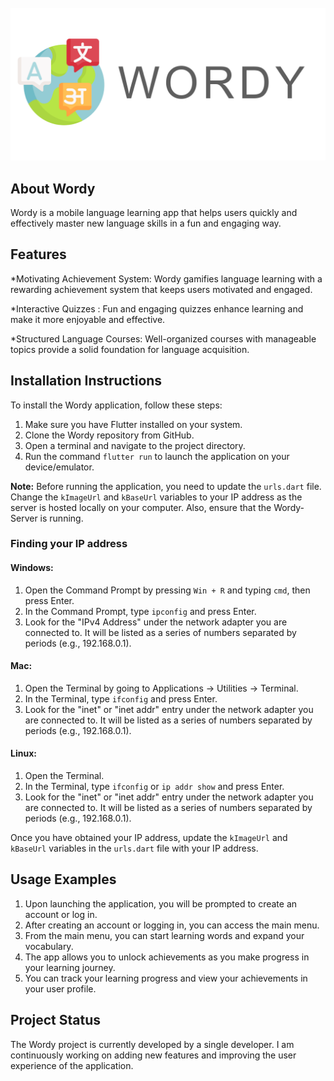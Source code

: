 <!-- PROJECT LOGO -->
<br />
<div align="center">
  <a href="https://github.com/othneildrew/Best-README-Template">
    <img src="assets/logo.png" alt="Logo">
  </a>

</div>

## About Wordy
Wordy is a mobile language learning app that helps users quickly and effectively master new language skills in a fun and engaging way.
## Features
*Motivating Achievement System: Wordy gamifies language learning with a rewarding achievement system that keeps users motivated and engaged.

*Interactive Quizzes : Fun and engaging quizzes enhance learning and make it more enjoyable and effective.

*Structured Language Courses: Well-organized courses with manageable topics provide a solid foundation for language acquisition.
## Installation Instructions

To install the Wordy application, follow these steps:

1. Make sure you have Flutter installed on your system.
2. Clone the Wordy repository from GitHub.
3. Open a terminal and navigate to the project directory.
4. Run the command `flutter run` to launch the application on your device/emulator.

**Note:** Before running the application, you need to update the `urls.dart` file. Change the `kImageUrl` and `kBaseUrl` variables to your IP address as the server is hosted locally on your computer. Also, ensure that the Wordy-Server is running.

### Finding your IP address

#### Windows:

1. Open the Command Prompt by pressing `Win + R` and typing `cmd`, then press Enter.
2. In the Command Prompt, type `ipconfig` and press Enter.
3. Look for the "IPv4 Address" under the network adapter you are connected to. It will be listed as a series of numbers separated by periods (e.g., 192.168.0.1).

#### Mac:

1. Open the Terminal by going to Applications -> Utilities -> Terminal.
2. In the Terminal, type `ifconfig` and press Enter.
3. Look for the "inet" or "inet addr" entry under the network adapter you are connected to. It will be listed as a series of numbers separated by periods (e.g., 192.168.0.1).

#### Linux:

1. Open the Terminal.
2. In the Terminal, type `ifconfig` or `ip addr show` and press Enter.
3. Look for the "inet" or "inet addr" entry under the network adapter you are connected to. It will be listed as a series of numbers separated by periods (e.g., 192.168.0.1).

Once you have obtained your IP address, update the `kImageUrl` and `kBaseUrl` variables in the `urls.dart` file with your IP address.

## Usage Examples

1. Upon launching the application, you will be prompted to create an account or log in.
2. After creating an account or logging in, you can access the main menu.
3. From the main menu, you can start learning words and expand your vocabulary.
4. The app allows you to unlock achievements as you make progress in your learning journey.
5. You can track your learning progress and view your achievements in your user profile.

## Project Status

The Wordy project is currently developed by a single developer. I am continuously working on adding new features and improving the user experience of the application.
